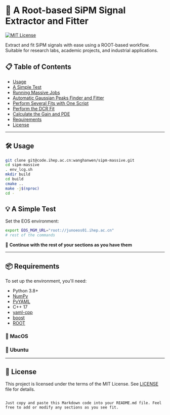 # 🚀 A Root-based SiPM Signal Extractor and Fitter

[![MIT License](https://img.shields.io/badge/license-MIT-blue.svg)](#license)

Extract and fit SiPM signals with ease using a ROOT-based workflow. Suitable for research labs, academic projects, and industrial applications.

## 📋 Table of Contents

- [Usage](#usage)
- [A Simple Test](#a-simple-test)
- [Running Massive Jobs](#running-massive-jobs)
- [Automatic Gaussian Peaks Finder and Fitter](#automatic-gaussian-peaks-finder-and-fitter)
- [Perform Several Fits with One Script](#perform-several-fits-with-one-script)
- [Perform the DCR Fit](#perform-the-dcr-fit)
- [Calculate the Gain and PDE](#calculate-the-gain-and-pde)
- [Requirements](#requirements)
- [License](#license)

---

## 🛠 Usage

```bash
git clone git@code.ihep.ac.cn:wanghanwen/sipm-massive.git
cd sipm-massive
. env_lcg.sh
mkdir build
cd build
cmake ..
make -j$(nproc)
cd -
```

## 💡 A Simple Test

Set the EOS environment:

```bash
export EOS_MGM_URL="root://junoeos01.ihep.ac.cn"
# rest of the commands
```

📖 **Continue with the rest of your sections as you have them**

---

## 📦 Requirements

To set up the environment, you'll need:

- Python 3.8+
- [NumPy](https://numpy.org/)
- [PyYAML](https://pyyaml.org/)
- C++ 17
- [yaml-cpp](https://github.com/jbeder/yaml-cpp)
- [boost](https://www.boost.org/)
- [ROOT](https://root.cern/)

### 🍏 MacOS

<!-- MacOS installation steps go here -->

### 🐧 Ubuntu

<!-- Ubuntu installation steps go here -->

---

## 📜 License

This project is licensed under the terms of the MIT License. See [LICENSE](LICENSE) file for details.
```

Just copy and paste this Markdown code into your README.md file. Feel free to add or modify any sections as you see fit.
